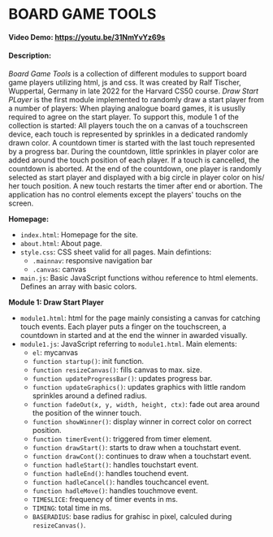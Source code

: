 # BOARD GAME TOOLS
#### Video Demo:  https://youtu.be/31NmYvYz69s
#### Description:
*Board Game Tools* is a collection of different modules to support board game players utilizing html, js and css. It was created by Ralf Tischer, Wuppertal, Germany in late 2022 for the Harvard CS50 course. *Draw Start PLayer* is the first module implemented to randomly draw a start player from a number of players: When playing analogue board games, it is ususlly required to agree on the start player. To support this, module 1 of the collection is started: All players touch the on a canvas of a touchscreen device, each touch is represented by sprinkles in a dedicated randomly drawn color. A countdown timer is started with the last touch represented by a progress bar. During the countdown, little sprinkles in player color are added around the touch position of each player. If a touch is cancelled, the countdown is aborted. At the end of the countdown, one player is randomly selected as start player and displayed with a big circle in player color on his/ her touch position. A new touch restarts the timer after end or abortion.
The application has no control elements except the players' touchs on the screen.

**Homepage:**
- `index.html`: Homepage for the site.
- `about.html`: About page.
- `style.css`: CSS sheet valid for all pages. Main defintions:
    -   `.mainnav`: responsive navigation bar
    -   `.canvas`: canvas
- `main.js`: Basic JavaScript functions withou reference to html elements. Defines an array with basic colors.

**Module 1: Draw Start Player**
- `module1.html`: html for the page mainly consisting a canvas for catching touch events. Each player puts a finger on the touchscreen, a countdown in started and at the end the winner in awarded visually.
- `module1.js`: JavaScript referring to `module1.html`. Main elements:
    - `el`: mycanvas
    - `function startup()`: init function.
    - `function resizeCanvas()`: fills canvas to max. size.
    - `function updateProgressBar()`: updates progress bar.
    - `function updateGraphics()`: updates graphics with little random sprinkles around a defined radius.
    - `function fadeOut(x, y, width, height, ctx)`: fade out area around the position of the winner touch.
    - `function showWinner()`: display winner in correct color on correct position.
    - `function timerEvent()`: triggered from timer element.
    - `function drawStart()`: starts to draw when a touchstart event.
    - `function drawCont()`: continues to draw when a touchstart event.
    - `function hadleStart()`: handles touchstart event.
    - `function hadleEnd()`: handles touchend event.
    - `function hadleCancel()`: handles touchcancel event.
    - `function hadleMove()`: handles touchmove event.
    - `TIMESLICE`: frequency of timer events in ms.
    - `TIMING`: total time in ms.
    - `BASERADIUS`: base radius for grahisc in pixel, calculed during `resizeCanvas()`.

